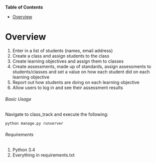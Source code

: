 **Table of Contents**

- [Overview](#overview)

# Overview
1. Enter in a list of students (names, email address)   
2. Create a class and assign students to the class  
3. Create learning objectives and assign them to classes  
4. Create assessments, made up of standards, assign assessments to students/classes and 
set a value on how each student did on each learning objective  
5. Report out how students are doing on each learning objective  
6. Allow users to log in and see their assessment results  

###### Basic Usage 
Navigate to class_track and execute the following:

`python manage.py runserver`

###### Requirements  
1) Python 3.4  
2) Everything in requirements.txt

